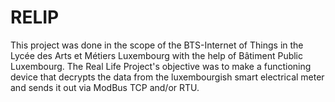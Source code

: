 # RELIP
This project was done in the scope of the BTS-Internet of Things in the Lycée des Arts et Métiers Luxembourg with the help of Bâtiment Public Luxembourg.
The Real Life Project's objective was to make a functioning device that decrypts the data from the luxembourgish smart electrical meter and sends it out via ModBus TCP and/or RTU.


